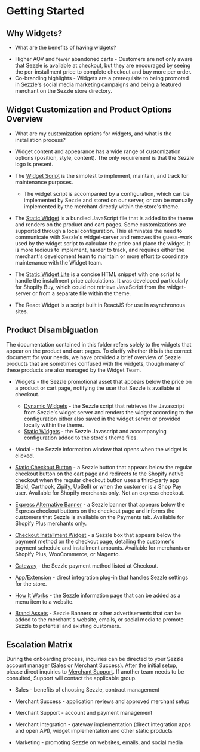 # Getting Started


## Why Widgets?

 * What are the benefits of having widgets?

 - Higher AOV and fewer abandoned carts - Customers are not only aware that Sezzle is available at checkout, but they are encouraged by seeing the per-installment price to complete checkout and buy more per order.
 - Co-branding highlights - Widgets are a prerequisite to being promoted in Sezzle's social media marketing campaigns and being a featured merchant on the Sezzle store directory.

## Widget Customization and Product Options Overview

* What are my customization options for widgets, and what is the installation process?

 - Widget content and appearance has a wide range of customization options (position, style, content). The only requirement is that the Sezzle logo is present.

 - The <a href="https://github.com/sezzle/sezzle-js" target="_blank">Widget Script</a> is the simplest to implement, maintain, and track for maintenance purposes.
    - The widget script is accompanied by a configuration, which can be implemented by Sezzle and stored on our server, or can be manually implemented by the merchant directly within the store's theme.
 - The <a href="https://github.com/sezzle/static-widgets" target="_blank">Static Widget</a> is a bundled JavaScript file that is added to the theme and renders on the product and cart pages. Some customizations are supported through a local configuration. This eliminates the need to communicate with Sezzle's widget-server and removes the guess-work used by the widget script to calculate the price and place the widget. It is more tedious to implement, harder to track, and requires either the merchant's development team to maintain or more effort to coordinate maintenance with the Widget team.
 - The <a href="https://github.com/sezzle/static-widgets/blob/production/src/sezzle-shopify-buy-static-widget/sezzle-shopify-buy-static-widget.html" target="_blank">Static Widget Lite</a> is a concise HTML snippet with one script to handle the installment price calculations. It was developed particularly for Shopify Buy, which could not retrieve JavaScript from the widget-server or from a separate file within the theme.
 - The React Widget is a script built in ReactJS for use in asynchronous sites.

## Product Disambiguation

The documentation contained in this folder refers solely to the widgets that appear on the product and cart pages. To clarify whether this is the correct document for your needs, we have provided a brief overview of Sezzle products that are sometimes confused with the widgets, though many of these products are also managed by the Widget Team.

 * Widgets - the Sezzle promotional asset that appears below the price on a product or cart page, notifying the user that Sezzle is available at checkout.
     * <a href="https://github.com/sezzle/sezzle-js" target="_blank">Dynamic Widgets</a> - the Sezzle script that retrieves the Javascript from Sezzle's widget server and renders the widget according to the configuration either also saved in the widget server or provided locally within the theme.
     * <a href="https://github.com/sezzle/static-widgets" target="_blank">Static Widgets</a> - the Sezzle Javascript and accompanying configuration added to the store's theme files.

 * Modal - the Sezzle information window that opens when the widget is clicked.

 * <a href="https://github.com/sezzle/static-widgets/tree/production/src/sezzle-checkout-button" target="_blank">Static Checkout Button</a> - a Sezzle button that appears below the regular checkout button on the cart page and redirects to the Shopify native checkout when the regular checkout button uses a third-party app (Bold, Carthook, Zipify, UpSell) or when the customer is a Shop Pay user. Available for Shopify merchants only. Not an express checkout.

 * <a href="https://github.com/sezzle/static-widgets/blob/production/src/sezzle-express-alt-banner/sezzle-express-alt-banner.html" >Express Alternative Banner</a> - a Sezzle banner that appears below the Express checkout buttons on the checkout page and informs the customers that Sezzle is available on the Payments tab. Available for Shopify Plus merchants only.

 * <a href="https://github.com/sezzle/static-widgets/blob/production/src/sezzle-checkout-installment-widget/sezzle-checkout-installment-widget.js" >Checkout Installment Widget</a> - a Sezzle box that appears below the payment method on the checkout page, detailing the customer's payment schedule and installment amounts. Available for merchants on Shopify Plus, WooCommerce, or Magento.

 * <a href="https://docs.sezzle.com/" target="_blank">Gateway</a> - the Sezzle payment method listed at Checkout.

 * <a href="https://docs.sezzle.com/" target="_blank">App/Extension</a> - direct integration plug-in that handles Sezzle settings for the store.

 * <a href="https://help.sezzle.com/merchant-shopify-settings/creating-an-about-sezzle-page" target="_blank">How It Works</a> - the Sezzle information page that can be added as a menu item to a website.

 * <a href="https://sezzle.com/brand-assets" target="_blank">Brand Assets</a> - Sezzle Banners or other advertisements that can be added to the merchant's website, emails, or social media to promote Sezzle to potential and existing customers.

## Escalation Matrix

During the onboarding process, inquiries can be directed to your Sezzle account manager (Sales or Merchant Success). After the initial setup, please direct inquiries to <a href="https://sezzle.com/contact-us/merchant-support" target="_blank">Merchant Support</a>. If another team needs to be consulted, Support will contact the applicable group.

 * Sales - benefits of choosing Sezzle, contract management

 * Merchant Success - application reviews and approved merchant setup

 * Merchant Support - account and payment management

 * Merchant Integration - gateway implementation (direct integration apps and open API), widget implementation and other static products

 * Marketing - promoting Sezzle on websites, emails, and social media
